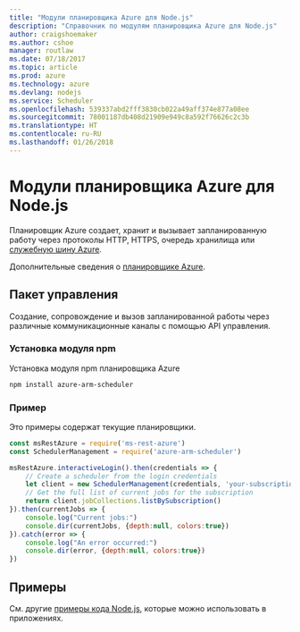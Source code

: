 ```yaml
---
title: "Модули планировщика Azure для Node.js"
description: "Справочник по модулям планировщика Azure для Node.js"
author: craigshoemaker
ms.author: cshoe
manager: routlaw
ms.date: 07/18/2017
ms.topic: article
ms.prod: azure
ms.technology: azure
ms.devlang: nodejs
ms.service: Scheduler
ms.openlocfilehash: 539337abd2fff3830cb022a49aff374e877a08ee
ms.sourcegitcommit: 78001187db408d21909e949c8a592f76626c2c3b
ms.translationtype: HT
ms.contentlocale: ru-RU
ms.lasthandoff: 01/26/2018
---
```

# <a name="azure-scheduler-modules-for-nodejs"></a>Модули планировщика Azure для Node.js

Планировщик Azure создает, хранит и вызывает запланированную работу через протоколы HTTP, HTTPS, очередь хранилища или [служебную шину Azure](/azure/service-bus-messaging/service-bus-messaging-overview).

Дополнительные сведения о [планировщике Azure](/azure/scheduler/scheduler-intro).

## <a name="management-package"></a>Пакет управления

Создание, сопровождение и вызов запланированной работы через различные коммуникационные каналы с помощью API управления.

### <a name="install-the-npm-module"></a>Установка модуля npm

Установка модуля npm планировщика Azure

```bash
npm install azure-arm-scheduler
```

### <a name="example"></a>Пример

Это примеры содержат текущие планировщики.

```javascript
const msRestAzure = require('ms-rest-azure')
const SchedulerManagement = require('azure-arm-scheduler')

msRestAzure.interactiveLogin().then(credentials => {
    // Create a scheduler from the login credentials
    let client = new SchedulerManagement(credentials, 'your-subscription-id')
    // Get the full list of current jobs for the subscription
    return client.jobCollections.listBySubscription()
}).then(currentJobs => {
    console.log("Current jobs:")
    console.dir(currentJobs, {depth:null, colors:true})
}).catch(error => {
    console.log("An error occurred:")
    console.dir(error, {depth:null, colors:true})
})
```

## <a name="samples"></a>Примеры

См. другие [примеры кода Node.js](https://azure.microsoft.com/resources/samples/?platform=nodejs), которые можно использовать в приложениях.
